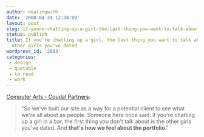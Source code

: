 ```yaml
---
author: dealingwith
date: '2008-04-24 12:34:00'
layout: post
slug: if-youre-chatting-up-a-girl-the-last-thing-you-want-to-talk-about-is-the-other-girls-youve-dated
status: publish
title: If you're chatting up a girl, the last thing you want to talk about is the
  other girls you've dated
wordpress_id: '2603'
categories:
 - design
 - quotable
 - to read
 - work
---
```


[Computer Arts - Coudal Partners][1]:

> "So we've built our site as a way for a potential client to see what we're
all about as people. Someone here once said: if you're chatting up a girl in a
bar, the first thing you don't talk about is the other girls you've dated. And
**that's how we feel about the portfolio**."

   [1]: http://www.computerarts.co.uk/in_depth/interviews/coudal_partners

